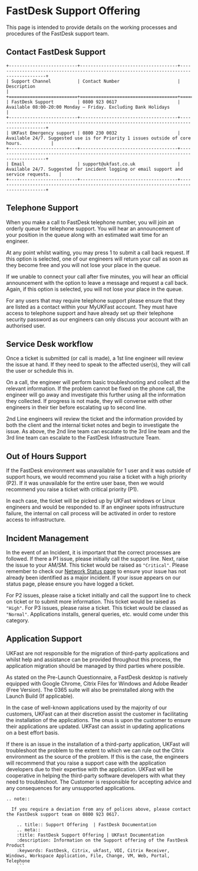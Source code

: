 # FastDesk Support Offering

This page is intended to provide details on the working processes and procedures of the FastDesk support team.

## Contact FastDesk Support

```eval_rst
+--------------------------+-------------------------------------+-----------------------------------------------------------------------------------------+
| Support Channel          | Contact Number                      | Description                                                                             |
+==========================+=====================================+=========================================================================================+
| FastDesk Support         | 0800 923 0617                       | Available 08:00-20:00 Monday – Friday. Excluding Bank Holidays                          |
+--------------------------+-------------------------------------+-----------------------------------------------------------------------------------------+
| UKFast Emergency support | 0800 230 0032                       | Available 24/7. Suggested use is for Priority 1 issues outside of core hours.           |
+--------------------------+-------------------------------------+-----------------------------------------------------------------------------------------+
| Email                    | support@ukfast.co.uk                | Available 24/7. Suggested for incident logging or email support and service requests.   |
+--------------------------+-------------------------------------+-----------------------------------------------------------------------------------------+

```

## Telephone Support

When you make a call to FastDesk telephone number, you will join an orderly queue for telephone support. You will hear an announcement of your position in the queue along with an estimated wait time for an engineer.

At any point whilst waiting, you may press 1 to submit a call back request. If this option is selected, one of our engineers will return your call as soon as they become free and you will not lose your place in the queue.

If we unable to connect your call after five minutes, you will hear an official announcement with the option to leave a message and request a call back. Again, if this option is selected, you will not lose your place in the queue.

For any users that may require telephone support please ensure that they are listed as a contact within your MyUKFast account. They must have access to telephone support and have already set up their telephone security password as our engineers can only discuss your account with an authorised user.

## Service Desk workflow

Once a ticket is submitted (or call is made), a 1st line engineer will review the issue at hand. If they need to speak to the affected user(s), they will call the user or schedule this in.

On a call, the engineer will perform basic troubleshooting and collect all the relevant information. If the problem cannot be fixed on the phone call, the engineer will go away and investigate this further using all the information they collected. If progress is not made, they will converse with other engineers in their tier before escalating up to second line.

2nd Line engineers will review the ticket and the information provided by both the client and the internal ticket notes and begin to investigate the issue. As above, the 2nd line team can escalate to the 3rd line team and the 3rd line team can escalate to the FastDesk Infrastructure Team.

## Out of Hours Support

If the FastDesk environment was unavailable for 1 user and it was outside of support hours, we would recommend you raise a ticket with a high priority (P2). If it was unavailable for the entire user base, then we would recommend you raise a ticket with critical priority (P1).

In each case, the ticket will be picked up by UKFast windows or Linux engineers and would be responded to. If an engineer spots infrastructure failure, the internal on call process will be activated in order to restore access to infrastructure.

## Incident Management

In the event of an Incident, it is important that the correct processes are followed. If there a P1 issue, please initially call the support line. Next, raise the issue to your AM/SM. This ticket would be raised as `"Critical"`. Please remember to check our [Network Status page](https://ukfast.network/) to ensure your issue has not already been identified as a major incident. If your issue appears on our status page, please ensure you have logged a ticket.

For P2 issues, please raise a ticket initially and call the support line to check on ticket or to submit more information. This ticket would be raised as `"High"`.  For P3 issues, please raise a ticket. This ticket would be classed as `"Normal"`. Applications installs, general queries, etc. would come under this category.

 ## Application Support

UKFast are not responsible for the migration of third-party applications and whilst help and assistance can be provided throughout this process, the application migration should be managed by third parties where possible.

As stated on the Pre-Launch Questionnaire, a FastDesk desktop is natively equipped with Google Chrome, Citrix Files for Windows and Adobe Reader (Free Version). The 0365 suite will also be preinstalled along with the Launch Build (If applicable).

In the case of well-known applications used by the majority of our customers, UKFast can at their discretion assist the customer in facilitating the installation of the applications. The onus is upon the customer to ensure their applications are updated. UKFast can assist in updating applications on a best effort basis.

If there is an issue in the installation of a third-party application, UKFast will troubleshoot the problem to the extent to which we can rule out the Citrix environment as the source of the problem. If this is the case, the engineers will recommend that you raise a support case with the application developers due to their expertise with the application. UKFast will be cooperative in helping the third-party software developers with what they need to troubleshoot. The Customer is responsible for accepting advice and any consequences for any unsupported applications.



```eval_rst
.. note::

  If you require a deviation from any of polices above, please contact the FastDesk support team on 0800 923 0617.

```
  ```eval_rst
      .. title:: Support Offering  | FastDesk Documentation
      .. meta::
      :title: FastDesk Support Offering | UKFast Documentation
      :description: Information on the Support offering of the FastDesk Product
      :keywords: FastDesk, Citrix, ukfast, VDI, Citrix Receiver, Windows, Workspace Application, File, Change, VM, Web, Portal, Telephone
      ```


